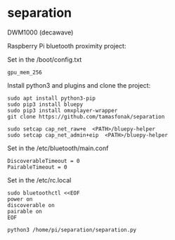 # separation
DWM1000 (decawave)

Raspberry Pi bluetooth proximity project:

Set in the /boot/config.txt
```
gpu_mem_256
```

Install python3 and plugins and clone the project:
```
sudo apt install python3-pip
sudo pip3 install bluepy
sudo pip3 install omxplayer-wrapper
git clone https://github.com/tamasfonak/separation

sudo setcap cap_net_raw+e  <PATH>/bluepy-helper
sudo setcap cap_net_admin+eip  <PATH>/bluepy-helper
```
Set in the /etc/bluetooth/main.conf
```
DiscoverableTimeout = 0
PairableTimeout = 0
```
Set in the /etc/rc.local
```
sudo bluetoothctl <<EOF
power on
discoverable on
pairable on
EOF

python3 /home/pi/separation/separation.py
```
